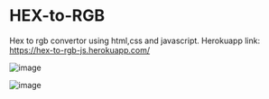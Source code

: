# HEX-to-RGB
Hex to rgb convertor using html,css and javascript.
Herokuapp link: https://hex-to-rgb-js.herokuapp.com/

![image](https://user-images.githubusercontent.com/65773765/122556510-3c768880-d059-11eb-8090-8feaad39c69a.png)

![image](https://user-images.githubusercontent.com/65773765/122556541-46988700-d059-11eb-9c94-a97f29f64c89.png)

